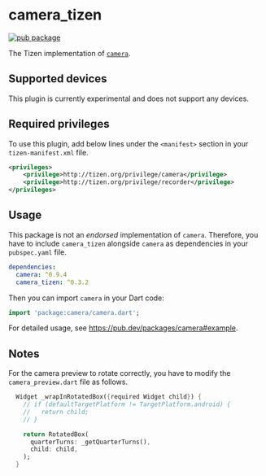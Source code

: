 # camera_tizen

[![pub package](https://img.shields.io/pub/v/camera_tizen.svg)](https://pub.dev/packages/camera_tizen)

The Tizen implementation of [`camera`](https://github.com/flutter/plugins/tree/master/packages/camera).

## Supported devices

This plugin is currently experimental and does not support any devices.

## Required privileges

To use this plugin, add below lines under the `<manifest>` section in your `tizen-manifest.xml` file.

```xml
<privileges>
    <privilege>http://tizen.org/privilege/camera</privilege>
    <privilege>http://tizen.org/privilege/recorder</privilege>
</privileges>
```

## Usage

This package is not an _endorsed_ implementation of `camera`. Therefore, you have to include `camera_tizen` alongside `camera` as dependencies in your `pubspec.yaml` file.

```yaml
dependencies:
  camera: ^0.9.4
  camera_tizen: ^0.3.2
```

Then you can import `camera` in your Dart code:

```dart
import 'package:camera/camera.dart';
```

For detailed usage, see https://pub.dev/packages/camera#example.

## Notes

For the camera preview to rotate correctly, you have to modify the `camera_preview.dart` file as follows.

```dart
  Widget _wrapInRotatedBox({required Widget child}) {
    // if (defaultTargetPlatform != TargetPlatform.android) {
    //   return child;
    // }

    return RotatedBox(
      quarterTurns: _getQuarterTurns(),
      child: child,
    );
  }
```
